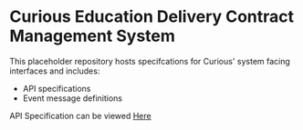 # Curious Education Delivery Contract Management System

This placeholder repository hosts specifcations for Curious' system facing interfaces and includes:
* API specifications
* Event message definitions

API Specification can be viewed [Here](https://editor.swagger.io/?url=https://raw.githack.com/ministryofjustice/curious/main/curious-appi-specification.yaml)
